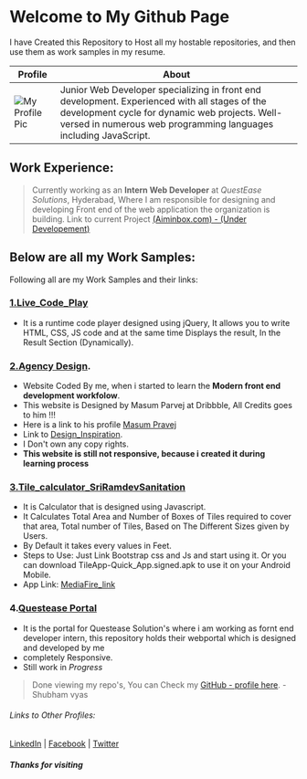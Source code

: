 # **Welcome to My Github Page**

I have Created this Repository to Host all my hostable repositories, and then use them as work samples in my resume.

Profile | About
------------ | -------------
![My Profile Pic](https://avatars0.githubusercontent.com/u/17760046?s=400&u=7907c1d53a10ca9474f6ae6ea98342dfd0f99971&v=4) |  Junior Web Developer specializing in front end development. Experienced with all stages of the development cycle for dynamic web projects. Well-versed in numerous web programming languages including JavaScript.

## Work Experience:
> Currently working as an **Intern Web Developer** at *QuestEase Solutions*, Hyderabad, Where I am responsible for designing and developing Front end of the web application the organization is building.
> Link to current Project [(Aiminbox.com) - (Under Developement)](http://www.aiminbox.com/aiminbox/)



## Below are all my Work Samples:
Following all are my Work Samples and their links:

### [1.Live_Code_Play](https://vyashubhamkumar.github.io/Live_Code_Play/)
* It is a runtime code player designed using jQuery, It allows you to write HTML, CSS, JS code and at the same time   Displays the result, In the Result Section (Dynamically).

### [2.Agency Design](https://vyashubhamkumar.github.io/Agency_Design/).
* Website Coded By me, when i started to learn the **Modern front end development workfolow**.
* This website is Designed by Masum Parvej at Dribbble, All Credits goes to him !!!
* Here is a link to his profile [Masum Pravej](https://dribbble.com/masum_parvej)
* Link to [Design_Inspiration](https://dribbble.com/shots/3026375-Creative-Design/attachments/634117).
* I Don't own any copy rights.
* **This website is still not responsive, because i created it during learning process**

### [3.Tile_calculator_SriRamdevSanitation](https://vyashubhamkumar.github.io/Tile_Calculator/)
* It is Calculator that is designed using Javascript.
* It Calculates Total Area and Number of Boxes of Tiles required to cover that area, Total number of Tiles, Based on The Different Sizes given by Users.
* By Default it takes every values in Feet.
* Steps to Use: Just Link Bootstrap css and Js and start using it. Or you can download TileApp-Quick_App.signed.apk to use it on your Android Mobile.
* App Link: [MediaFire_link ](https://www.mediafire.com/?lcxphlkdj7irnrc)

### 4.[Questease Portal](https://vyashubhamkumar.github.io/Questease_Portal/)

* It is the portal for Questease Solution's where i am working as fornt end developer intern, this repository holds their webportal which is designed and developed by me
* completely Responsive. 
* Still work in *Progress*


> Done viewing my repo's, You can Check my [GitHub - profile here](https://github.com/vyashubhamkumar). - Shubham vyas

###### Links to Other Profiles:
[LinkedIn](https://www.linkedin.com/in/vyas-shubham) | [Facebook](https://www.facebook.com/Shubham.vyas.7739) | [Twitter](https://www.twitter.com/@vyas_sv_)


#### *Thanks for visiting*

